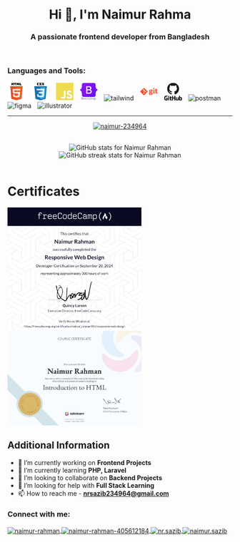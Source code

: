 <h1 align="center">Hi 👋, I'm Naimur Rahma</h1>
<h3 align="center">A passionate frontend developer from Bangladesh</h3>
<br>

### Languages and Tools:

<p align="left">
  <a href="https://www.w3.org/html/" target="_blank" rel="noreferrer" style="text-decoration: none;">
    <img src="https://raw.githubusercontent.com/devicons/devicon/master/icons/html5/html5-original-wordmark.svg"
      alt="html5" width="40" height="40" style="margin-right: 10px;" />
  </a>
  <a href="https://www.w3schools.com/css/" target="_blank" rel="noreferrer" style="text-decoration: none;">
    <img src="https://raw.githubusercontent.com/devicons/devicon/master/icons/css3/css3-original-wordmark.svg"
      alt="css3" width="40" height="40" style="margin-right: 10px;" />
  </a>
  <a href="https://developer.mozilla.org/en-US/docs/Web/JavaScript" target="_blank" rel="noreferrer" style="text-decoration: none;">
    <img src="https://raw.githubusercontent.com/devicons/devicon/master/icons/javascript/javascript-plain.svg"
      alt="javascript" width="40" height="40" style="margin-right: 10px;" />
  </a>
  <a href="https://getbootstrap.com" target="_blank" rel="noreferrer" style="text-decoration: none;">
    <img src="https://raw.githubusercontent.com/devicons/devicon/master/icons/bootstrap/bootstrap-original-wordmark.svg"
      alt="bootstrap" width="40" height="40" style="margin-right: 10px;" />
  </a>
  <a href="https://tailwindcss.com/" target="_blank" rel="noreferrer" style="text-decoration: none;">
    <img src="https://www.vectorlogo.zone/logos/tailwindcss/tailwindcss-icon.svg" alt="tailwind" width="40"
      height="40" style="margin-right: 10px;" />
  </a>
  <a href="https://git-scm.com/" target="_blank" rel="noreferrer" style="text-decoration: none;">
    <img src="https://raw.githubusercontent.com/devicons/devicon/ca28c779441053191ff11710fe24a9e6c23690d6/icons/git/git-plain-wordmark.svg" alt="git" width="40" height="40" style="margin-right: 10px;" />
  </a>
  <a href="https://github.com/" target="_blank" rel="noreferrer" style="text-decoration: none;">
    <img src="https://raw.githubusercontent.com/devicons/devicon/ca28c779441053191ff11710fe24a9e6c23690d6/icons/github/github-original-wordmark.svg" alt="github" width="40" height="40" style="margin-right: 10px;" />
  </a>
  <a href="https://postman.com" target="_blank" rel="noreferrer" style="text-decoration: none;">
    <img src="https://www.vectorlogo.zone/logos/getpostman/getpostman-icon.svg" alt="postman" width="40" height="40" style="margin-right: 10px;" />
  </a>
  
 <a href="https://www.figma.com/" target="_blank" rel="noreferrer" style="text-decoration: none;">
    <img src="https://www.vectorlogo.zone/logos/figma/figma-icon.svg" alt="figma" width="40" height="40" style="margin-right: 10px;" />
  </a>
  <a href="https://www.adobe.com/in/products/illustrator.html" target="_blank" rel="noreferrer" style="text-decoration: none;">
    <img src="https://www.vectorlogo.zone/logos/adobe_illustrator/adobe_illustrator-icon.svg" alt="illustrator"
      width="40" height="40" style="margin-right: 10px;" />
  </a>
<!--   <a href="https://www.adobe.com/products/xd.html" target="_blank" rel="noreferrer" style="text-decoration: none;">
    <img src="https://cdn.worldvectorlogo.com/logos/adobe-xd.svg" alt="xd" width="40" height="40" style="margin-right: 10px;" />
  </a> -->
</p>

---

<p align="center">
  <a href="https://github.com/ryo-ma/github-profile-trophy">
    <img src="https://github-profile-trophy.vercel.app/?username=naimur-234964&margin-w=20" alt="naimur-234964" />
  </a>
</p>
<br>


<div align="center">
  <img width="300px" src="https://github-readme-stats.vercel.app/api?username=naimur-234964&show_icons=true&locale=en" alt="GitHub stats for Naimur Rahman" />
  <img width="320px" src="https://github-readme-streak-stats.herokuapp.com/?user=naimur-234964" alt="GitHub streak stats for Naimur Rahman" />
</div>

<br>

# Certificates

<div>
  <img src="https://github.com/naimur-234964/certificates/blob/main/freecodecamp%20-%20Responsive%20Web%20Design.png?raw=true" alt="freecodecamp - Responsive Web Design" style="width: 300px; height: auto; margin-right: 10px;"/>
  <img src="https://github.com/naimur-234964/certificates/blob/main/HTML%20-%20SoloLearn.jpg?raw=true" alt="HTML SoloLearn" style="width: 300px; height: auto; margin-right: 10px;"/>
<!--   <img src="https://github.com/naimur-234964/certificates/blob/main/HTML%20-%20SoloLearn.jpg?raw=true" alt="HTML SoloLearn" style="width: 250px; height: auto;"/> -->
<!--   <img src="https://github.com/naimur-234964/certificates/blob/main/HTML%20-%20SoloLearn.jpg?raw=true" alt="HTML SoloLearn" style="width: 250px; height: auto;"/> -->
</div>

## Additional Information

- 🔭 I’m currently working on **Frontend Projects**
- 🌱 I’m currently learning **PHP, Laravel**
- 👯 I’m looking to collaborate on **Backend Projects**
- 🤝 I’m looking for help with **Full Stack Learning**
- 📫 How to reach me - **nrsazib234964@gmail.com**





### Connect with me:
<p align="left">
  <a href="https://twitter.com/naimur-rahman" target="blank">
    <img align="center" src="https://raw.githubusercontent.com/rahuldkjain/github-profile-readme-generator/master/src/images/icons/Social/twitter.svg" alt="naimur-rahman" height="30" width="40" />
  </a>
  <a href="https://linkedin.com/in/naimur-rahman-405612184" target="blank">
    <img align="center" src="https://raw.githubusercontent.com/rahuldkjain/github-profile-readme-generator/master/src/images/icons/Social/linked-in-alt.svg" alt="naimur-rahman-405612184" height="30" width="40" />
  </a>
  <a href="https://fb.com/nr.sazib" target="blank">
    <img align="center" src="https://raw.githubusercontent.com/rahuldkjain/github-profile-readme-generator/master/src/images/icons/Social/facebook.svg" alt="nr.sazib" height="30" width="40" />
  </a>
  <a href="https://instagram.com/naimur.sazib" target="blank">
    <img align="center" src="https://raw.githubusercontent.com/rahuldkjain/github-profile-readme-generator/master/src/images/icons/Social/instagram.svg" alt="naimur.sazib" height="30" width="40" />
  </a>
</p>
